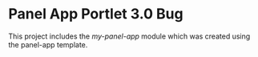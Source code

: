 # Panel App Portlet 3.0 Bug

This project includes the *my-panel-app* module which was created using the panel-app template.
